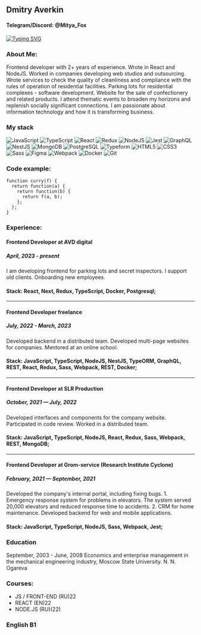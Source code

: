 ## Dmitry Averkin
#### Telegram/Discord: @Mitya_Fox
[![Typing SVG](https://readme-typing-svg.herokuapp.com?color=%233AC254&size=25&vCenter=true&lines=Frontend+Developer)](https://git.io/typing-svg)


### About Me:
Frontend developer with 2+ years of experience. Wrote in React and NodeJS. Worked in companies developing web studios and outsourcing. Wrote services to check the quality of cleanliness and compliance with the rules of operation of residential facilities. Parking lots for residential complexes - software development. Website for the sale of confectionery and related products. I attend thematic events to broaden my horizons and replenish socially significant connections. I am passionate about information technology and how it is transforming business.

### My stack
![JavaScript](https://img.shields.io/badge/javascript-%23323330.svg?style=for-the-badge&logo=javascript&logoColor=%23F7DF1E)
![TypeScript](https://img.shields.io/badge/typescript-%23007ACC.svg?style=for-the-badge&logo=typescript&logoColor=white)
![React](https://img.shields.io/badge/react-%2320232a.svg?style=for-the-badge&logo=react&logoColor=%2361DAFB)
![Redux](https://img.shields.io/badge/redux-%23593d88.svg?style=for-the-badge&logo=redux&logoColor=white)
![NodeJS](https://img.shields.io/badge/node.js-6DA55F?style=for-the-badge&logo=node.js&logoColor=white)
![Jest](https://img.shields.io/badge/Jest-C21325.svg?style=for-the-badge&logo=Jest&logoColor=white)
![GraphQL](https://img.shields.io/badge/GraphQL-E10098.svg?style=for-the-badge&logo=GraphQL&logoColor=white)
![NestJS](https://img.shields.io/badge/NestJS-E0234E.svg?style=for-the-badge&logo=NestJS&logoColor=white)
![MongoDB](https://img.shields.io/badge/MongoDB-47A248.svg?style=for-the-badge&logo=MongoDB&logoColor=white)
![PostgreSQL](https://img.shields.io/badge/PostgreSQL-4169E1.svg?style=for-the-badge&logo=PostgreSQL&logoColor=white)
![Typeform](https://img.shields.io/badge/Typeform-262627.svg?style=for-the-badge&logo=Typeform&logoColor=white)
![HTML5](https://img.shields.io/badge/HTML5-E34F26.svg?style=for-the-badge&logo=HTML5&logoColor=white)
![CSS3](https://img.shields.io/badge/CSS3-1572B6.svg?style=for-the-badge&logo=CSS3&logoColor=white)
![Sass](https://img.shields.io/badge/Sass-CC6699.svg?style=for-the-badge&logo=Sass&logoColor=white)
![Figma](https://img.shields.io/badge/Figma-F24E1E.svg?style=for-the-badge&logo=Figma&logoColor=white)
![Webpack](https://img.shields.io/badge/webpack-%238DD6F9.svg?style=for-the-badge&logo=webpack&logoColor=black)
![Docker](https://img.shields.io/badge/Docker-2496ED.svg?style=for-the-badge&logo=Docker&logoColor=white)
![Git](https://img.shields.io/badge/Git-F05032.svg?style=for-the-badge&logo=Git&logoColor=white)

### Code example:

```
function curry(f) { 
  return function(a) {
    return function(b) {
      return f(a, b);
    };
  };
}
```

### Experience:

#### Frontend Developer at AVD digital
##### April, 2023 - present
I am developing frontend for parking lots and secret inspectors. I support old clients. Onboarding new employees.
#### Stack: React, Next, Redux, TypeScript, Docker, Postgresql;
---

#### Frontend Developer freelance
##### July, 2022 - March, 2023
Developed backend in a distributed team. Developed multi-page websites for companies. Mentored at an online school.
#### Stack: JavaScript, TypeScript, NodeJS, NestJS, TypeORM, GraphQL, REST, React, Redux, Sass, Webpack, REST, Docker;
---

#### Frontend Developer at SLR Production
##### October, 2021 — July, 2022
Developed interfaces and components for the company website. Participated in code review. Worked in a distributed team.
#### Stack: JavaScript, TypeScript, NodeJS, React, Redux, Sass, Webpack, REST, MongoDB;
---

#### Frontend Developer at Grom-service (Research Institute Cyclone)
##### February, 2021 — September, 2021
Developed the company's internal portal, including fixing bugs. 1. Emergency response system for problems in elevators. The system served 20,000 elevators and reduced response time to accidents. 2. CRM for home maintenance. Developed backend for web and mobile applications.
#### Stack: JavaScript, TypeScript, NodeJS, Sass, Webpack, Jest;

### Education
September, 2003 - June, 2008
Economics and enterprise management in the mechanical engineering industry, Moscow State University. N. N. Ogareva

### Courses:

* JS / FRONT-END (RU)22
* REACT (EN)22
* NODE.JS (RU)(22)

### English B1